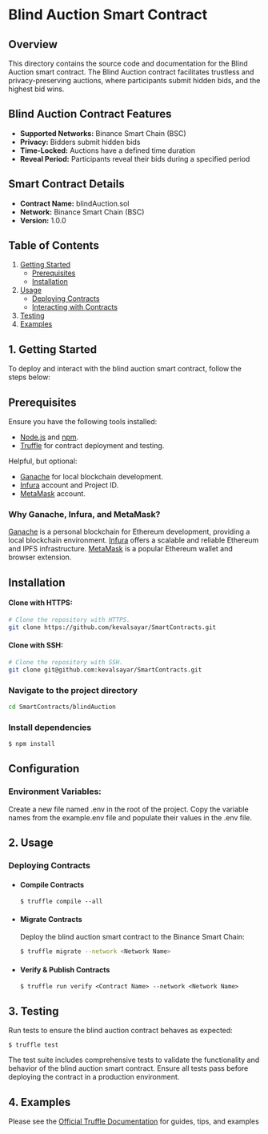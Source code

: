 # Blind Auction Smart Contract

## Overview

This directory contains the source code and documentation for the Blind Auction smart contract. The Blind Auction contract facilitates trustless and privacy-preserving auctions, where participants submit hidden bids, and the highest bid wins.

## Blind Auction Contract Features

- **Supported Networks:** Binance Smart Chain (BSC)
- **Privacy:** Bidders submit hidden bids
- **Time-Locked:** Auctions have a defined time duration
- **Reveal Period:** Participants reveal their bids during a specified period

## Smart Contract Details

- **Contract Name:** blindAuction.sol
- **Network:** Binance Smart Chain (BSC)
- **Version:** 1.0.0

## Table of Contents

1. [Getting Started](#getting-started)
   - [Prerequisites](#prerequisites)
   - [Installation](#installation)
2. [Usage](#usage)
   - [Deploying Contracts](#deploying-contracts)
   - [Interacting with Contracts](#interacting-with-contracts)
3. [Testing](#testing)
4. [Examples](#examples)

## **1. Getting Started**

To deploy and interact with the blind auction smart contract, follow the steps below:

## **Prerequisites**

Ensure you have the following tools installed:

- [Node.js](https://nodejs.org/) and [npm](https://www.npmjs.com/).
- [Truffle](https://www.trufflesuite.com/truffle) for contract deployment and testing.

Helpful, but optional:

- [Ganache](https://github.com/trufflesuite/ganache#getting-started) for local blockchain development.
- [Infura](https://infura.io/) account and Project ID.
- [MetaMask](https://metamask.io/) account.

### **Why Ganache, Infura, and MetaMask?**

[Ganache](https://github.com/trufflesuite/ganache#getting-started) is a personal blockchain for Ethereum development, providing a local blockchain environment. [Infura](https://infura.io/) offers a scalable and reliable Ethereum and IPFS infrastructure. [MetaMask](https://metamask.io/) is a popular Ethereum wallet and browser extension.

## **Installation**

#### **Clone with HTTPS:**

```bash
# Clone the repository with HTTPS.
git clone https://github.com/kevalsayar/SmartContracts.git
```

#### **Clone with SSH:**

```bash
# Clone the repository with SSH.
git clone git@github.com:kevalsayar/SmartContracts.git
```

### Navigate to the project directory

```bash
cd SmartContracts/blindAuction
```

### Install dependencies

```bash
$ npm install
```

## **Configuration**

### Environment Variables:

Create a new file named .env in the root of the project. Copy the variable names from the example.env file and populate their values in the .env file.

## **2. Usage**

### **Deploying Contracts**

- #### **Compile Contracts**
  ```
  $ truffle compile --all
  ```
- #### **Migrate Contracts**

  Deploy the blind auction smart contract to the Binance Smart Chain:

  ```bash
  $ truffle migrate --network <Network Name>
  ```

- #### **Verify & Publish Contracts**

  ```
  $ truffle run verify <Contract Name> --network <Network Name>
  ```

## **3. Testing**

Run tests to ensure the blind auction contract behaves as expected:

```
$ truffle test
```

The test suite includes comprehensive tests to validate the functionality and behavior of the blind auction smart contract. Ensure all tests pass before deploying the contract in a production environment.

## **4. Examples**

Please see the [Official Truffle Documentation](https://trufflesuite.com/docs/) for guides, tips, and examples
